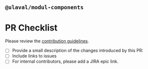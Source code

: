 ## `@ulaval/modul-components`
# PR Checklist

Please review the [contribution guidelines](https://github.com/ulaval/modul-components/blob/master/.github/CONTRIBUTING.md).

- [ ] Provide a small description of the changes introduced by this PR:
- [ ] Include links to issues
- [ ] For internal contributors, please add a JIRA epic link.
